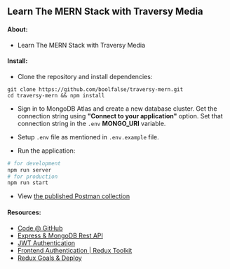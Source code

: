 
## Learn The MERN Stack with Traversy Media

#### About:

- Learn The MERN Stack with Traversy Media


#### Install:

- Clone the repository and install dependencies:
```
git clone https://github.com/boolfalse/traversy-mern.git
cd traversy-mern && npm install
```

- Sign in to MongoDB Atlas and create a new database cluster. Get the connection string using **"Connect to your application"** option. Set that connection string in the `.env` **MONGO_URI** variable.

- Setup `.env` file as mentioned in `.env.example` file.

- Run the application:
```bash
# for development
npm run server
# for production
npm run start
```

- View [the published Postman collection](https://documenter.getpostman.com/view/1747137/VUjSGPha)

#### Resources:

- [Code @ GitHub](https://github.com/bradtraversy/mern-tutorial)
- [Express & MongoDB Rest API](https://www.youtube.com/watch?v=-0exw-9YJBo)
- [JWT Authentication](https://www.youtube.com/watch?v=enopDSs3DRw)
- [Frontend Authentication | Redux Toolkit](https://www.youtube.com/watch?v=mvfsC66xqj0)
- [Redux Goals & Deploy](https://www.youtube.com/watch?v=UXjMo25Nnvc)
